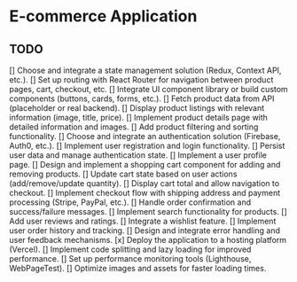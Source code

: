 # E-commerce Application

## TODO

[] Choose and integrate a state management solution (Redux, Context API, etc.).
[] Set up routing with React Router for navigation between product pages, cart, checkout, etc.
[] Integrate UI component library or build custom components (buttons, cards, forms, etc.).
[] Fetch product data from API (placeholder or real backend).
[] Display product listings with relevant information (image, title, price).
[] Implement product details page with detailed information and images.
[] Add product filtering and sorting functionality.
[] Choose and integrate an authentication solution (Firebase, Auth0, etc.).
[] Implement user registration and login functionality.
[] Persist user data and manage authentication state.
[] Implement a user profile page.
[] Design and implement a shopping cart component for adding and removing products.
[] Update cart state based on user actions (add/remove/update quantity).
[] Display cart total and allow navigation to checkout.
[] Implement checkout flow with shipping address and payment processing (Stripe, PayPal, etc.).
[] Handle order confirmation and success/failure messages.
[] Implement search functionality for products.
[] Add user reviews and ratings.
[] Integrate a wishlist feature.
[] Implement user order history and tracking.
[] Design and integrate error handling and user feedback mechanisms.
[x] Deploy the application to a hosting platform (Vercel).
[] Implement code splitting and lazy loading for improved performance.
[] Set up performance monitoring tools (Lighthouse, WebPageTest).
[] Optimize images and assets for faster loading times.
